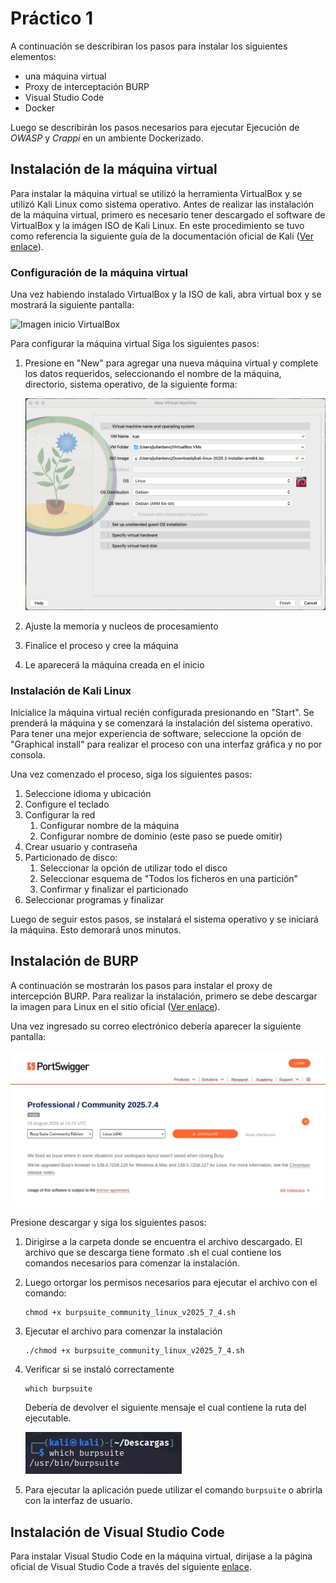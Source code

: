 # Práctico 1

A continuación se describiran los pasos para instalar los siguientes elementos:

- una máquina virtual
- Proxy de interceptación BURP
- Visual Studio Code
- Docker 

Luego se describirán los pasos necesarios para ejecutar Ejecución de *OWASP* y *Crappi* en un ambiente Dockerizado.

## Instalación de la máquina virtual

Para instalar la máquina virtual se utilizó la herramienta VirtualBox y se utilizó Kali Linux como sistema operativo. 
Antes de realizar las instalación de la máquina virtual, primero es necesario tener descargado el software de VirtualBox y la imágen ISO de Kali Linux. En este procedimiento se tuvo como referencia la siguiente guía de la documentación oficial de Kali ([Ver enlace](https://www.kali.org/docs/virtualization/install-virtualbox-guest-vm/)).

### Configuración de la máquina virtual

Una vez habiendo instalado VirtualBox y la ISO de kali, abra virtual box y se mostrará la siguiente pantalla:
   
   ![Imagen inicio VirtualBox](https://www.kali.org/docs/virtualization/install-virtualbox-guest-vm/vb-01.png)
   
Para configurar la máquina virtual Siga los siguientes pasos:

1. Presione en "New" para agregar una nueva máquina virtual y complete los datos requeridos, seleccionando el nombre de la máquina, directorio, sistema operativo, de la siguiente forma:
   
   ![Imagen configuración máquina virtual](/imagenes/practico1/Kali_VirtualBox/VirtualBox_1.png)
   
2. Ajuste la memoria y nucleos de procesamiento
3. Finalice el proceso y cree la máquina
4. Le aparecerá la máquina creada en el inicio

### Instalación de Kali Linux

Inicialice la máquina virtual recién configurada presionando en "Start". Se prenderá la máquina y se comenzará la instalación del sistema operativo. Para tener una mejor experiencia de software, seleccione la opción de "Graphical install" para realizar el proceso con una interfaz gráfica y no por consola. 

Una vez comenzado el proceso, siga los siguientes pasos:

1. Seleccione idioma y ubicación
2. Configure el teclado
3. Configurar la red
   1. Configurar nombre de la máquina
   2. Configurar nombre de dominio (este paso se puede omitir)
4. Crear usuario y contraseña
5. Particionado de disco:
   1. Seleccionar la opción de utilizar todo el disco
   2. Seleccionar esquema de "Todos los ficheros en una partición"
   3. Confirmar y finalizar el particionado
7. Seleccionar programas y finalizar

Luego de seguir estos pasos, se instalará el sistema operativo y se iniciará la máquina. Esto demorará unos minutos. 

## Instalación de BURP

A continuación se mostrarán los pasos para instalar el proxy de intercepción BURP. Para realizar la instalación, primero se debe descargar la imagen para Linux en el sitio oficial ([Ver enlace](https://portswigger.net/burp/communitydownload)). 

Una vez ingresado su correo electrónico debería aparecer la siguiente pantalla:

![Imagen instalación BURP](imagenes/practico1/Burp/Burp_1.jpeg)

Presione descargar y siga los siguientes pasos:

1. Dirigirse a la carpeta donde se encuentra el archivo descargado. El archivo que se descarga tiene formato .sh 
el cual contiene los comandos necesarios para comenzar la instalación. 
2. Luego ortorgar los permisos necesarios para ejecutar el archivo con el comando: 
   ```
   chmod +x burpsuite_community_linux_v2025_7_4.sh
   ```
3. Ejecutar el archivo para comenzar la instalación
   ```
   ./chmod +x burpsuite_community_linux_v2025_7_4.sh
   ```
4. Verificar si se instaló correctamente 
   ```
   which burpsuite
   ```

   Debería de devolver el siguiente mensaje el cual contiene la ruta del ejecutable.

   ![Imagen instalación BURP](imagenes/practico1/Burp/Burp_2.jpeg)
5. Para ejecutar la aplicación puede utilizar el comando `burpsuite` o abrirla con la interfaz de usuario. 

## Instalación de Visual Studio Code

Para instalar Visual Studio Code en la máquina virtual, dirijase a la página oficial de Visual Studio Code a través del siguiente [enlace](https://code.visualstudio.com/docs/setup/linux#_install-vs-code-on-linux). 
